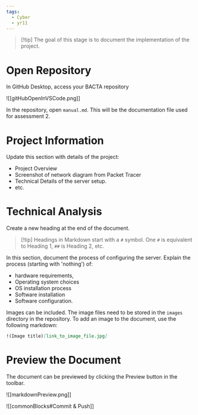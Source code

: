 ```yaml
---
tags:
  - Cyber
  - yr11
---
```

> [!tip] The goal of this stage is to document the implementation of the project.

# Open Repository

In GitHub Desktop, access your BACTA repository

![[gitHubOpenInVSCode.png]]

In the repository, open `manual.md`. This will be the documentation file used for assessment 2.

# Project Information

Update this section with details of the project:

- Project Overview
- Screenshot of network diagram from Packet Tracer
- Technical Details of the server setup.
- etc.

# Technical Analysis

Create a new heading at the end of the document. 

> [!tip] Headings in Markdown start with a `#` symbol. One `#` is equivalent to Heading 1, `##` is Heading 2, etc.

In this section, document the process of configuring the server. Explain the process (starting with 'nothing') of:

- hardware requirements, 
- Operating system choices
- OS installation process
- Software installation
- Software configuration.

Images can be included. The image files need to be stored in the `images` directory in the repository. To add an image to the document, use the following markdown:

```markdown
!(Image title)[link_to_image_file.jpg]
```


# Preview the Document

The document can be previewed by clicking the Preview button in the toolbar.

![[markdownPreview.png]]



![[commonBlocks#Commit & Push]]

